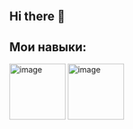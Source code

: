 ## Hi there 👋

<!--
**YUNUSULRTA123/YUNUSULRTA123** is a ✨ _special_ ✨ repository because its `README.md` (this file) appears on your GitHub profile.

Here are some ideas to get you started:

- 🔭 I’m currently working on ...
- 🌱 I’m currently learning ...
- 👯 I’m looking to collaborate on ...
- 🤔 I’m looking for help with ...
- 💬 Ask me about ...
- 📫 How to reach me: ...
- 😄 Pronouns: ...
- ⚡ Fun fact: ...
-->

## Мои навыки:
<img width="100" height="100" alt="image" src="https://github.com/user-attachments/assets/854fe885-788b-4c7e-80f2-e44d5b3c418f" />
<img width="100" height="100" alt="image" src="https://github.com/user-attachments/assets/b84a873d-15cb-4e91-b119-1babe6570020" />
